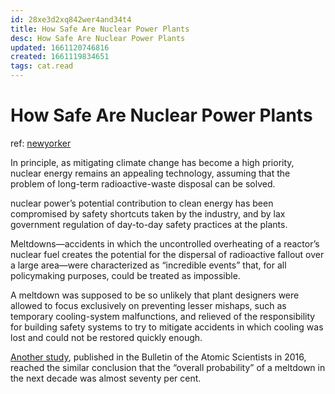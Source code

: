 ```yaml
---
id: 28xe3d2xq842wer4and34t4
title: How Safe Are Nuclear Power Plants
desc: How Safe Are Nuclear Power Plants
updated: 1661120746816
created: 1661119834651
tags: cat.read
---
```

# How Safe Are Nuclear Power Plants

ref: [newyorker](https://www.newyorker.com/science/elements/how-safe-are-nuclear-power-plants)

In principle, as mitigating climate change has become a high priority, nuclear energy remains an appealing technology, assuming that the problem of long-term radioactive-waste disposal can be solved.

nuclear power’s potential contribution to clean energy has been compromised by safety shortcuts taken by the industry, and by lax government regulation of day-to-day safety practices at the plants.

Meltdowns—accidents in which the uncontrolled overheating of a reactor’s nuclear fuel creates the potential for the dispersal of radioactive fallout over a large area—were characterized as “incredible events” that, for all policymaking purposes, could be treated as impossible.

A meltdown was supposed to be so unlikely that plant designers were allowed to focus exclusively on preventing lesser mishaps, such as temporary cooling-system malfunctions, and relieved of the responsibility for building safety systems to try to mitigate accidents in which cooling was lost and could not be restored quickly enough.

[Another study](https://www.tandfonline.com/doi/full/10.1080/00963402.2016.1145910), published in the Bulletin of the Atomic Scientists in 2016, reached the similar conclusion that the “overall probability” of a meltdown in the next decade was almost seventy per cent.